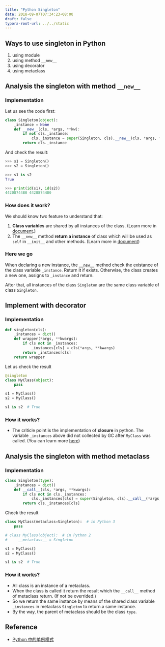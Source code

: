 ```yaml
---
title: "Python Singleton"
date: 2018-09-07T07:34:23+08:00
draft: false
typora-root-url: ../../static
---
```


## Ways to use singleton in Python

1. using module
2. using method `__new__`
3. using decorator
4. using metaclass

## Analysis the singleton with method `__new__`

### Implementation

Let us see the code first:

```python
class Singleton(object):
    _instance = None
    def __new__(cls, *args, **kw):
        if not cls._instance:
            cls._instance = super(Singleton, cls).__new__(cls, *args, **kw)
        return cls._instance
```

And check the result:

```python
>>> s1 = Singleton()
>>> s2 = Singleton()

>>> s1 is s2
True

>>> print(id(s1), id(s2))
4420874480 4420874480
```

### How does it work?

We should know two feature to understand that:

1. **Class variables** are shared by all instances of the class. (Learn more in [document](https://docs.python.org/2/tutorial/classes.html#class-and-instance-variables).)
2. The `__new__` method **return a instance** of class which will be used as `self` in `__init__` and other methods. (Learn more in [document](https://docs.python.org/3/reference/datamodel.html#object.__new__))

### Here we go

When declaring a new instance, the [`__new__`](https://docs.python.org/3/reference/datamodel.html#object.__new__) method check the existance of the class variable `_instance`. Return it if exists. Otherwise, the class creates a new one, assigns to `_instance` and return.

After that, all instances of the class `Singleton` are the same class variable of class `Singleton`.

## Implement with decorator

### Implementation

```python
def singleton(cls):
    _instances = dict()
    def wrapper(*args, **kwargs):
        if cls not in _instances:
            _instances[cls] = cls(*args, **kwargs)
        return _instances[cls]
    return wrapper
```

Let us check the result

```python
@singleton
class MyClass(object):
    pass

s1 = MyClass()
s2 = MyClass()

s1 is s2  # True
```

### How it works?

- The criticle point is the implementation of **closure** in python. The variable `_instances` above did not collected by GC after `MyClass` was called. (You can learn more [here](https://www.geeksforgeeks.org/python-closures/))


## Analysis the singleton with method **metaclass**

### Implementation

```python
class Singleton(type):
    _instances = dict()
    def __call__(cls, *args, **kwargs):
        if cls not in cls._instances:
            cls._instances[cls] = super(Singleton, cls).__call__(*args, **kwargs)
        return cls._instances[cls]
```

Check the result

```python
class MyClass(metaclass=Singleton):  # in Python 3
    pass

# class MyClass(object):  # in Python 2
#     __metaclass__ = Singleton

s1 = MyClass()
s2 = MyClass()

s1 is s2  # True
```

### How it works?

- All class is an instance of a metaclass.
- When the class is called it return the result which the `__call__` method of metaclass return. (If not be overrided.)
- So we return the same instance by means of the shared class variable `_instances` in metaclass `Singleton` to return a same instance.
- By the way, the parent of metaclass should be the class `type`.

## Reference

- [Python 中的单例模式](https://segmentfault.com/a/1190000008141049)
